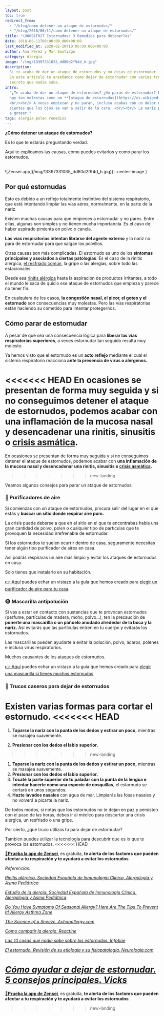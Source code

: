 ```yaml
---
layout: post
toc: true
redirect_from:
  - "/blog/como-detener-un-ataque-de-estornudos/"
  - "/blog/2018/06/11/como-detener-un-ataque-de-estornudos/"
title: "\U0001F927 Estornudos: 3 Remedios para detenerlos"
date: 2018-06-11T08:00:00.000+00:00
last_modified_at: 2020-02-20T10:00:00.000+00:00
author: Ana Pérez y Mar Santiago
category: Alergia
image: "/img/13397331035_dd80d2f94d_b.jpg"
description:
  Si te acaba de dar un ataque de estornudos y no dejas de estornudar.
  En este artículo te enseñamos como dejar de estornudar con varios trucos y uno super
  secreto que nadie sabe.
intro:
  "¿Te acaba de dar un ataque de estornudos? ¿No paras de estornudar? Pocas cosas
  hay tan molestas como un **[ataque de estornudos](https://es.wikipedia.org/wiki/Estornudo)**.
  <br/><br/> A veces empiezan y no paran, incluso acabas con un dolor de cabeza y
  sientes que los ojos se van a salir de la cara. <br/><br/> La nariz pica y empieza
  a gotear."
tags: alergia polen remedios
---
```


**¿Cómo detener un ataque de estornudos?**

Es lo que te estarás preguntando verdad.

Aquí te explicamos las causas, como puedes evitarlos y como parar los estornudos.

<br>
![Zensei app](/img/13397331035_dd80d2f94d_b.jpg){: .center-image }
<br>

## **Por qué estornudas**

Esto es debido a un reflejo totalmente instintivo del sistema respiratorio, que está intentando limpiar las vías aéres, normalmente, en la parte de la nariz.

Existen muchas causas para que empieces a estornudar y no pares. Entre ellas, algunas son simples y no tienen mucha importancia. Es el caso de haber aspirado pimienta en polvo o canela.

**Las vías respiratorias intentan librarse del agente externo** y la nariz no para de estornudar para que salgan los polvillos.

Otras causas son más complicadas. El estornudo es uno de los **síntomas principales y asociados a ciertas patologías**. Es el caso de la rinitis alérgica, [el resfriado común](https://www.vicks.com/es-us/resfriado), la gripe o las alergias, sobre todo las estacionales.

Desde esa [rinitis alérgica](http://pacientes.seicap.es/es/rinitis-al%C3%A9rgica_23865) hasta la aspiración de productos irritantes, a todo el mundo le saca de quicio ese ataque de estornudos que empieza y parece no tener fin.

En cualquiera de los casos, **la congestión nasal, el picor, el goteo y el estornudo** son consecuencias muy molestas. Pero las vías respiratorias están haciendo su cometido para intentar protegernos.

## **Cómo parar de estornudar**

A pesar de que sea una consecuencia lógica para **liberar las vías respiratorias superiores**, a veces estornudar tan seguido resulta muy molesto.

Ya hemos visto que el estornudo es un **acto reflejo** mediante el cual el sistema respiratorio reacciona **ante la presencia de virus o alérgenos.**

<<<<<<< HEAD
En ocasiones se presentan de forma muy seguida y si no conseguimos detener el ataque de estornudos, podemos acabar con **una inflamación de la mucosa nasal y desencadenar una rinitis, sinusitis o** [**crisis asmática**](https://zenseiapp.com/asma/como-prevenir-ataque-asma/)**.**
=======
En ocasiones se presentan de forma muy seguida y si no conseguimos detener el ataque de estornudos, podemos acabar con **una inflamación de la mucosa nasal y desencadenar una rinitis, sinusitis o [crisis asmática](https://zenseiapp.com/asma/como-prevenir-ataque-asma/).**
>>>>>>> new-landing

Veamos algunos consejos para parar un ataque de estornudos.

### **🍃 Purificadores de aire**

Si comienzas con un ataque de estornudos, procura salir del lugar en el que estás y **buscar un sitio donde respirar aire puro.**

La crisis puede deberse a que en el sitio en el que te encontrabas había una gran cantidad de polvo, polen o cualquier tipo de partículas que te provoquen la necesidad irrefrenable de estornudar.

Si los estornudos te suelen ocurrir dentro de casa, seguramente necesitas tener algún tipo purificador de aires en casa.

Así podrás respiraras un aire más limpio y evitar los ataques de estornudos en casa.

Solo tienes que instalarlo en su habitación.

<div class="section-cta">
<a rel="noopener noreferrer" href="/alergia/mejores-purificadores-aire-asma-comprar/">👉 Aquí</a> puedes echar un vistazo a la guía que hemos creado para <a rel="noopener noreferrer" href="/alergia/mejores-purificadores-aire-asma-comprar/"><bold>elegir un purificador de aire para tu casa</bold></a>.
</div>

### **😷 Mascarilla antipolución**

Si vas a estar en contacto con sustancias que te provocan estornudos (perfume, partículas de madera, moho, polvo…), ten la precaución de **ponerte una mascarilla o un pañuelo anudado alrededor de la boca y la nariz.** Así evitarás que las partículas entren en tu cuerpo y evitarás los estornudos.

Las mascarillas pueden ayudarte a evitar la polución, polvo, ácaros, polenes e incluso virus respiratorios.

Muchos causantes de los ataques de estornudos.

<div class="section-cta">
<a rel="noopener noreferrer" href="/alergia/mejor-mascarilla-asma-alergia-precio/">👉 Aquí</a> puedes echar un vistazo a la guía que hemos creado para <a rel="noopener noreferrer" href="/alergia/mejor-mascarilla-asma-alergia-precio/"><bold>elegir una mascarilla si tienes muchos estornudos</bold></a>.
</div>

### **👃 Trucos caseros para dejar de estornudos**

Existen varias formas para cortar el estornudo.
<<<<<<< HEAD
=======

1. **Taparse la nariz con la punta de los dedos y estirar un poco,** mientras se masajea suavemente.

2. **Presionar con los dedos el labio superior.**
>>>>>>> new-landing

1. **Taparse la nariz con la punta de los dedos y estirar un poco,** mientras se masajea suavemente.
2. **Presionar con los dedos el labio superior.**
3. **Tocaté la parte superior de tu paladar con la punta de la lengua e intentar hacerte como una especie de cosquillas**, el estornudo se cortará en unos segundos.
4. **Hazte lavados nasales** con agua de mar. Limpiarás las fosas nasales y no volverá a picarte la nariz.

De todos modos, si notas que los estornudos no te dejan en paz y persisten con el paso de las horas, debes ir al médico para descartar una crisis alérgica, un resfriado o una gripe.

Por cierto, ¿qué truco utilizas tú para dejar de estornudar?

También puedes utilizar la tecnología para descubrir que es lo que te provoca los estornudos.
<<<<<<< HEAD

[**📱Prueba la app de Zensei**](https://zenseiapp.com), es gratuita, **te alerta de los factores que pueden afectar a tu respiración y te ayudará a evitar los estornudos**.

_Referencias:_

[_Rinitis alérgica. Sociedad Española de Inmunología Clínica, Alergología y Asma Pediátrica_](http://pacientes.seicap.es/es/rinitis-al%C3%A9rgica_23865)

[_Estudio de la alergia. Sociedad Española de Inmunología Clínica, Alergología y Asma Pediátrica_](http://pacientes.seicap.es/es/estudio-de-la-alergia_40138)

[_Do You Have Symptoms Of Seasonal Allergy? Here Are The Tips To Prevent It! Allergy Asthma Zone_](http://www.allergyasthmazone.com/airborne-allergies/do-you-have-symptoms-of-seasonal-allergy-here-are-the-tips-to-prevent-it/)

[_The Science of a Sneeze. Achooallergy.com_](https://www.achooallergy.com/blog/learning/the-science-of-a-sneeze/)

[_Cómo combatir la alergia. Reactine_](https://www.laalergia.com/trata-y-combate-la-alergia/como-combatirlas)

[_Las 10 cosas que nadie sabe sobre los estornudos. Infobae_](https://www.infobae.com/2016/04/30/1807956-las-10-cosas-que-nadie-sabe-los-estornudos/)

[_El estornudo. Revisión de su etiología y su fisiopatología. Neurologia.com_](https://www.neurologia.com/articulo/2004653)

[_Cómo ayudar a dejar de estornudar. 5 consejos principales. Vicks_](https://vicks.com/es-us/tratos/como-dejar-de-estornudar/como-ayudar-a-dejar-de-estornudar-5-consejos-principales)
=======

**[📱Prueba la app de Zensei](https://zenseiapp.com)**, es gratuita, **te alerta de los factores que pueden afectar a tu respiración y te ayudará a evitar los estornudos**.
>>>>>>> new-landing

